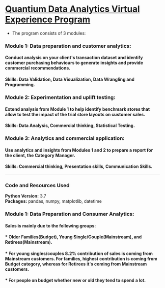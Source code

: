 
# [Quantium Data Analytics Virtual Experience Program](https://www.theforage.com/virtual-internships/NkaC7knWtjSbi6aYv)

- The program consists of 3 modules:

### Module 1: Data preparation and customer analytics: 
#### Conduct analysis on your client's transaction dataset and identify customer purchasing behaviours to generate insights and provide commercial recommendations.
#### Skills: Data Validation, Data Visualization, Data Wrangling and Programming.


### Module 2: Experimentation and uplift testing:
#### Extend analysis from Module 1 to help identify benchmark stores that allow to test the impact of the trial store layouts on customer sales.
#### Skills: Data Analysis, Commercial thinking, Statistical Testing.


### Module 3: Analytics and commercial application:
#### Use analytics and insights from Modules 1 and 2 to prepare a report for the client, the Category Manager.
#### Skills: Commercial thinking, Presentation skills, Communication Skills.

---

### Code and Resources Used
**Python Version:** 3.7\
**Packages:** pandas, numpy, matplotlib, datetime

### Module 1: Data Preparation and Consumer Analytics:

#### Sales is mainly due to the following groups:
#### * Older Families(Budget), Young Single/Couple(Mainstream), and Retirees(Mainstream).
#### * For young singles/couples 8.2% contribution of sales is coming from Mainstream customers. For families, highest contribution is coming from Budget category, whereas for Retirees it's coming from Mainstream customers.
#### * For people on budget whether new or old they tend to spend a lot.




